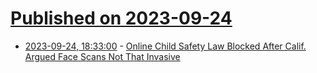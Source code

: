 # [Published on 2023-09-24](index.md)

* [2023-09-24, 18:33:00](https://soylentnews.org/article.pl?sid=23/09/23/1811223&from=rss) - [Online Child Safety Law Blocked After Calif. Argued Face Scans Not That Invasive](https://soylentnews.org/article.pl?sid=23/09/23/1811223&from=rss)
